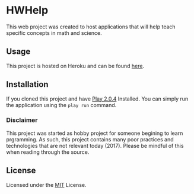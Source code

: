 # HWHelp
This web project was created to host applications that will help teach specific concepts in math and science.

## Usage
This project is hosted on Heroku and can be found [here](http://www.hwhelp.ca).

## Installation
If you cloned this project and have [Play 2.0.4](https://www.playframework.com/download) Installed. You can simply run the application using the `play run` command.

### Disclaimer
This project was started as hobby project for someone begining to learn prgramming. As such, this project contains many poor practices and technologies that are not relevant today (2017). Please be mindful of this when reading through the source.

## License
Licensed under the [MIT](LICENSE.txt) License.
